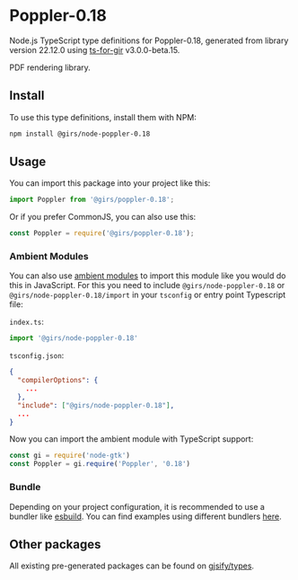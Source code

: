 
# Poppler-0.18

Node.js TypeScript type definitions for Poppler-0.18, generated from library version 22.12.0 using [ts-for-gir](https://github.com/gjsify/ts-for-gir) v3.0.0-beta.15.

PDF rendering library.

## Install

To use this type definitions, install them with NPM:
```bash
npm install @girs/node-poppler-0.18
```

## Usage

You can import this package into your project like this:
```ts
import Poppler from '@girs/poppler-0.18';
```

Or if you prefer CommonJS, you can also use this:
```ts
const Poppler = require('@girs/poppler-0.18');
```

### Ambient Modules

You can also use [ambient modules](https://github.com/gjsify/ts-for-gir/tree/main/packages/cli#ambient-modules) to import this module like you would do this in JavaScript.
For this you need to include `@girs/node-poppler-0.18` or `@girs/node-poppler-0.18/import` in your `tsconfig` or entry point Typescript file:

`index.ts`:
```ts
import '@girs/node-poppler-0.18'
```

`tsconfig.json`:
```json
{
  "compilerOptions": {
    ...
  },
  "include": ["@girs/node-poppler-0.18"],
  ...
}
```

Now you can import the ambient module with TypeScript support: 

```ts
const gi = require('node-gtk')
const Poppler = gi.require('Poppler', '0.18')
```



### Bundle

Depending on your project configuration, it is recommended to use a bundler like [esbuild](https://esbuild.github.io/). You can find examples using different bundlers [here](https://github.com/gjsify/ts-for-gir/tree/main/examples).

## Other packages

All existing pre-generated packages can be found on [gjsify/types](https://github.com/gjsify/types).

